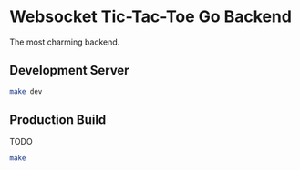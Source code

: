 # Websocket Tic-Tac-Toe Go Backend

The most charming backend.

## Development Server

```sh
make dev
```

## Production Build

TODO

```sh
make
```
